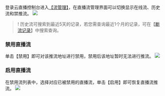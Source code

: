 登录云直播控制台进入[【流管理】](https://console.cloud.tencent.com/live/streammanage)，在直播流管理界面可以切换显示在线流、历史流和禁推流。
![](https://main.qcloudimg.com/raw/e8a433c19b3a86882eac03629526fb2c.png)

>! 历史流可搜索到最近5天的记录，若您需查询最近1个月的记录，可在【[断流记录](https://console.cloud.tencent.com/live/tools/streamevent)】中搜索查询。

### 禁用直播流
单击【禁用】即可对该推流地址进行禁用，禁用后该地址暂时无法进行推流。
![](https://main.qcloudimg.com/raw/9f056d15c34a32da0dd8c6e4b07de3fc.png)

### 启用直播流
在禁用流列表中，选择对应已被禁用的直播流，单击【启用】即可恢复直播流推流。
![](https://main.qcloudimg.com/raw/d26a632f52f73b25efa27055c0c8a677.png)

 
